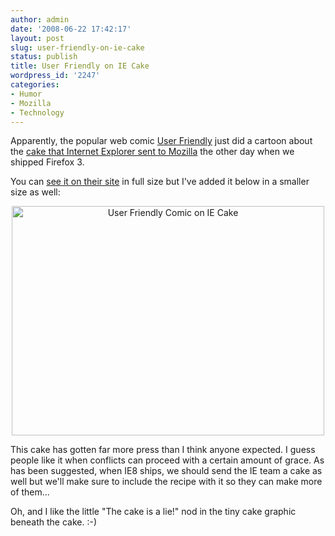 ```yaml
---
author: admin
date: '2008-06-22 17:42:17'
layout: post
slug: user-friendly-on-ie-cake
status: publish
title: User Friendly on IE Cake
wordpress_id: '2247'
categories:
- Humor
- Mozilla
- Technology
---
```

Apparently, the popular web comic <a href="http://www.userfriendly.org/">User Friendly</a> just did a cartoon about the <a href="/2008/06/17/ie-sends-mozilla-a-new-cake-for-firefox-3/">cake that Internet Explorer sent to Mozilla</a> the other day when we shipped Firefox 3. 

You can <a href="http://ars.userfriendly.org/cartoons/?id=20080622">see it on their site</a> in full size but I've added it below in a smaller size as well:
<p align="center"><a href="http://www.flickr.com/photos/albill/2602628942/" title="User Friendly Comic on IE Cake"><img src="http://farm4.static.flickr.com/3115/2602628942_33fef8e637.jpg" width="500" height="367" alt="User Friendly Comic on IE Cake" /></a></p>
This cake has gotten far more press than I think anyone expected. I guess people like it when conflicts can proceed with a certain amount of grace. As has been suggested, when IE8 ships, we should send the IE team a cake as well but we'll make sure to include the recipe with it so they can make more of them...

Oh, and I like the little "The cake is a lie!" nod in the tiny cake graphic beneath the cake. :-)
